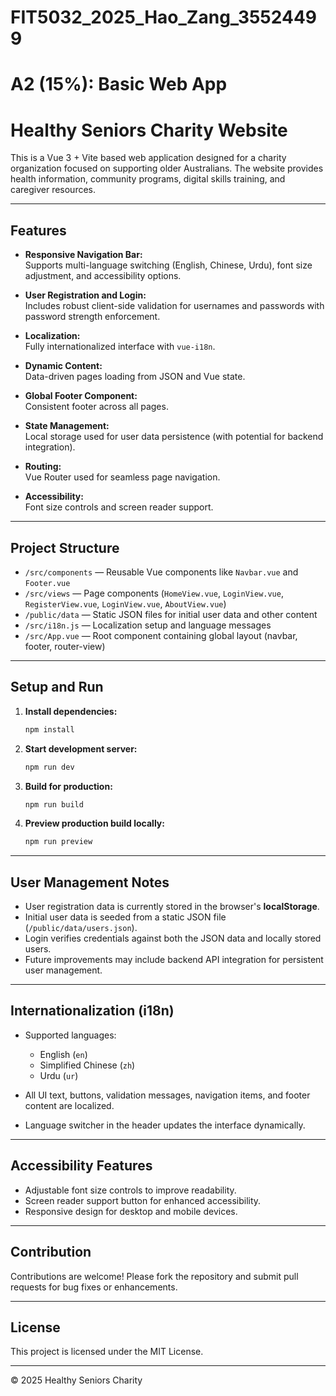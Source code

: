 # FIT5032_2025_Hao_Zang_35524499
# A2 (15%): Basic Web App 
# Healthy Seniors Charity Website

This is a Vue 3 + Vite based web application designed for a charity organization focused on supporting older Australians. The website provides health information, community programs, digital skills training, and caregiver resources.

---

## Features

- **Responsive Navigation Bar:**  
  Supports multi-language switching (English, Chinese, Urdu), font size adjustment, and accessibility options.

- **User Registration and Login:**  
  Includes robust client-side validation for usernames and passwords with password strength enforcement.

- **Localization:**  
  Fully internationalized interface with `vue-i18n`.

- **Dynamic Content:**  
  Data-driven pages loading from JSON and Vue state.

- **Global Footer Component:**  
  Consistent footer across all pages.

- **State Management:**  
  Local storage used for user data persistence (with potential for backend integration).

- **Routing:**  
  Vue Router used for seamless page navigation.

- **Accessibility:**  
  Font size controls and screen reader support.

---

## Project Structure

- `/src/components` — Reusable Vue components like `Navbar.vue` and `Footer.vue`  
- `/src/views` — Page components (`HomeView.vue`, `LoginView.vue`, `RegisterView.vue`, `LoginView.vue`, `AboutView.vue`)  
- `/public/data` — Static JSON files for initial user data and other content  
- `/src/i18n.js` — Localization setup and language messages  
- `/src/App.vue` — Root component containing global layout (navbar, footer, router-view)

---

## Setup and Run

1. **Install dependencies:**

    ```bash
    npm install
    ```

2. **Start development server:**

    ```bash
    npm run dev
    ```

3. **Build for production:**

    ```bash
    npm run build
    ```

4. **Preview production build locally:**

    ```bash
    npm run preview
    ```

---

## User Management Notes

- User registration data is currently stored in the browser's **localStorage**.  
- Initial user data is seeded from a static JSON file (`/public/data/users.json`).  
- Login verifies credentials against both the JSON data and locally stored users.  
- Future improvements may include backend API integration for persistent user management.

---

## Internationalization (i18n)

- Supported languages:  
  - English (`en`)  
  - Simplified Chinese (`zh`)  
  - Urdu (`ur`)  

- All UI text, buttons, validation messages, navigation items, and footer content are localized.  
- Language switcher in the header updates the interface dynamically.

---

## Accessibility Features

- Adjustable font size controls to improve readability.  
- Screen reader support button for enhanced accessibility.  
- Responsive design for desktop and mobile devices.

---

## Contribution

Contributions are welcome! Please fork the repository and submit pull requests for bug fixes or enhancements.

---

## License

This project is licensed under the MIT License.

---

© 2025 Healthy Seniors Charity
